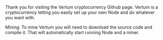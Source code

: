 Thank you for visiting the Vertum cryptocurrency Github page.
Vertum is a cryptocurrency letting you easily set up your own Node and do whatever you want with.

Mining:
 To mine Vertum you will need to download the source code and compile it.
 That will automatically start running Node and a miner.
